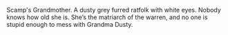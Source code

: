 Scamp's Grandmother. A dusty grey furred ratfolk with white eyes. Nobody knows how old she is. She’s the matriarch of the warren, and no one is stupid enough to mess with Grandma Dusty.
